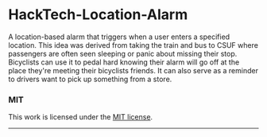 # HackTech-Location-Alarm
A location-based alarm that triggers when a user enters a specified location. This idea was derived from taking the train and bus to CSUF where passengers are often seen sleeping or panic about missing their stop. Bicyclists can use it to pedal hard knowing their alarm will go off at the place they're meeting their bicyclists friends. It can also serve as a reminder to drivers want to pick up something from a store.

### MIT

This work is licensed under the [MIT license](./LICENSE).

---
